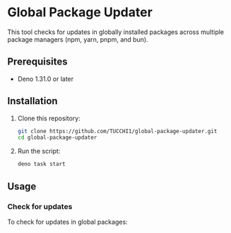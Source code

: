 # Global Package Updater

This tool checks for updates in globally installed packages across multiple package managers (npm, yarn, pnpm, and bun).

## Prerequisites

- Deno 1.31.0 or later

## Installation

1. Clone this repository:
   ```bash
   git clone https://github.com/TUCCHI1/global-package-updater.git
   cd global-package-updater
   ```

2. Run the script:
   ```bash
   deno task start
   ```

## Usage

### Check for updates

To check for updates in global packages:
